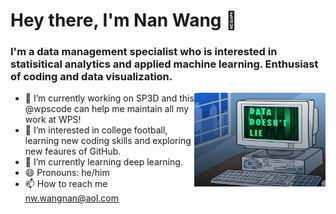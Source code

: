 <h1 align="left"> Hey there, I'm Nan Wang 👋 </h1>

<h3 align="left">  I'm a data management specialist who is interested in 
statisitical analytics and applied machine learning. Enthusiast of coding and 
data visualization. </h3>

<img align="right" height="150" width="210" src="giphy.gif">

- 🔭 I’m currently working on SP3D and this @wpscode can help me maintain all my work at WPS!
- 👀 I’m interested in college football, learning new coding skills and exploring new feaures of GitHub.
- 🌱 I’m currently learning deep learning.
- 😄 Pronouns: he/him
- 📫 How to reach me nw.wangnan@aol.com

<!---
wpscode/wpscode is a ✨ special ✨ repository because its `README.md` (this file) appears on your GitHub profile.
You can click the Preview link to take a look at your changes.
--->
